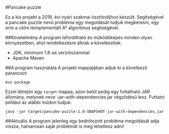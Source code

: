 #Pancake puzzle

Ez a kis projekt a 2016. évi nyári szakmai ösztöndíjhoz készült. Segítségével a pancake puzzle nevű probléma egy megoldását tudjuk megkeresni, egy erre a célre leimplementált A* algoritmus segítségével.

##Követelmény
A program lefordítható és működőképes minden olyan környezetben, ahol rendelkezésre állnak a következőek:
* JDK, minimum 1.8-as verziószámmal
* Apache Maven

##A program használata
A projekt mappájában adjuk ki a következő parancsot:
```
mvn package
```
Ezzel létrejön egy `target` mappa, azon belül pedig egy futtatható JAR állomány, melynek neve -jar-with-dependencies.jar végződésű lesz. Futtatni például az alábbi módon tudjuk:
```
java -jar target/pancake-puzzle-1.0-SNAPSHOT-jar-with-dependencies.jar
```

##Aktuális
A program jelenleg egy bedrótozott probléma megoldását adja vissza, hamarosan saját problémát is meg lehetlesz adni!